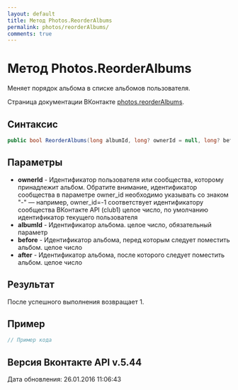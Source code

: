 ```yaml
---
layout: default
title: Метод Photos.ReorderAlbums
permalink: photos/reorderAlbums/
comments: true
---
```

# Метод Photos.ReorderAlbums
Меняет порядок альбома в списке альбомов пользователя.

Страница документации ВКонтакте [photos.reorderAlbums](https://vk.com/dev/photos.reorderAlbums).
## Синтаксис
``` csharp
public bool ReorderAlbums(long albumId, long? ownerId = null, long? before = null, long? after = null)
```

## Параметры
+ **ownerId** - Идентификатор пользователя или сообщества, которому принадлежит альбом. Обратите внимание, идентификатор сообщества в параметре owner_id необходимо указывать со знаком "-" — например, owner_id=-1 соответствует идентификатору сообщества ВКонтакте API (club1)  целое число, по умолчанию идентификатор текущего пользователя
+ **albumId** - Идентификатор альбома. целое число, обязательный параметр
+ **before** - Идентификатор альбома, перед которым следует поместить альбом. целое число
+ **after** - Идентификатор альбома, после которого следует поместить альбом. целое число

## Результат
После успешного выполнения возвращает 1.

## Пример
``` csharp
// Пример кода
```

## Версия Вконтакте API v.5.44
Дата обновления: 26.01.2016 11:06:43
